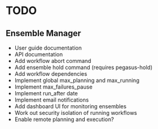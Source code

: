 TODO
====

Ensemble Manager
----------------
* User guide documentation
* API documentation
* Add workflow abort command
* Add ensemble hold command (requires pegasus-hold)
* Add workflow dependencies
* Implement global max\_planning and max\_running
* Implement max\_failures\_pause
* Implement run\_after date
* Implement email notifications
* Add dashboard UI for monitoring ensembles
* Work out security isolation of running workflows
* Enable remote planning and execution?

